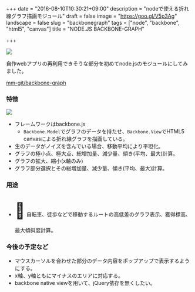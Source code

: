 +++
date = "2016-08-10T10:30:21+09:00"
description = "nodeで使える折れ線グラフ描画モジュール"
draft = false
image = "https://goo.gl/V5p3Ag"
landscape = false
slug = "backbonegraph"
tags = ["node", "backbone", "html5", "canvas"]
title = "NODE.JS BACKBONE-GRAPH"

+++

<img src="https://goo.gl/V5p3Ag">

自作webアプリの再利用できそうな部分を初めてnode.jsのモジュールにしてみました。

[mm-git/backbone-graph](https://github.com/mm-git/backbone-graph)

<!--more-->

### 特徴

<img src="https://goo.gl/XKI0qG">

- フレームワークはbackbone.js
  - `Backbone.Model`でグラフのデータを持たせ、`Backbone.View`でHTML5 canvasによる折れ線グラフを描画している。
- 生のデータがノイズを含んでいる場合、移動平均により平坦化。
- グラフの極小点、極大点、総増加量、減少量、傾き(平均、最大)計算。
- グラフの拡大、縮小(x軸のみ)
- グラフ部分選択とその総増加量、減少量、傾き(平均、最大)計算。


### 用途

- <span style="font-size:3em; line-height:2em">&#x1F6B4;</span> 自転車、徒歩などで移動するルートの高低差のグラフ表示、獲得標高、最大傾斜度計算。



### 今後の予定など

- マウスカーソルを合わせた部分のデータ内容をポップアップで表示するようにする。
- x軸、y軸ともにマイナスのエリアに対応する。
- backbone native viewを用いて、jQuery依存を無くしたい。

